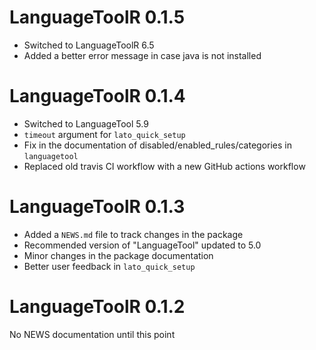 # LanguageToolR 0.1.5

* Switched to LanguageToolR 6.5
* Added a better error message in case java is not installed

# LanguageToolR 0.1.4

* Switched to LanguageTool 5.9
* `timeout` argument for `lato_quick_setup`
* Fix in the documentation of disabled/enabled_rules/categories in `languagetool`
* Replaced old travis CI workflow with a new GitHub actions workflow

# LanguageToolR 0.1.3

* Added a `NEWS.md` file to track changes in the package
* Recommended version of "LanguageTool" updated to 5.0
* Minor changes in the package documentation
* Better user feedback in `lato_quick_setup`

# LanguageToolR 0.1.2

No NEWS documentation until this point
